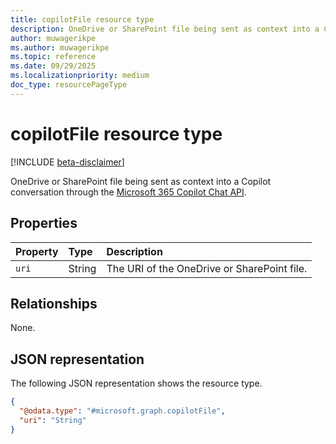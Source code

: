 ```yaml
---
title: copilotFile resource type
description: OneDrive or SharePoint file being sent as context into a Copilot conversation through the Microsoft 365 Copilot Chat API.
author: muwagerikpe
ms.author: muwagerikpe
ms.topic: reference
ms.date: 09/29/2025
ms.localizationpriority: medium
doc_type: resourcePageType
---
```


# copilotFile resource type

[!INCLUDE [beta-disclaimer](../../../includes/beta-disclaimer.md)]

OneDrive or SharePoint file being sent as context into a Copilot conversation through the [Microsoft 365 Copilot Chat API](../copilotroot-post-conversations.md).

## Properties

| Property       | Type   | Description                                                    |
|:---------------|:-------|:---------------------------------------------------------------|
| `uri` | String | The URI of the OneDrive or SharePoint file. |

## Relationships

None.

## JSON representation

The following JSON representation shows the resource type.

```json
{
  "@odata.type": "#microsoft.graph.copilotFile",
  "uri": "String"
}
```

